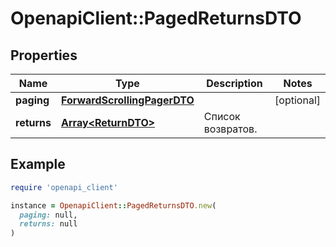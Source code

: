 # OpenapiClient::PagedReturnsDTO

## Properties

| Name | Type | Description | Notes |
| ---- | ---- | ----------- | ----- |
| **paging** | [**ForwardScrollingPagerDTO**](ForwardScrollingPagerDTO.md) |  | [optional] |
| **returns** | [**Array&lt;ReturnDTO&gt;**](ReturnDTO.md) | Список возвратов. |  |

## Example

```ruby
require 'openapi_client'

instance = OpenapiClient::PagedReturnsDTO.new(
  paging: null,
  returns: null
)
```

